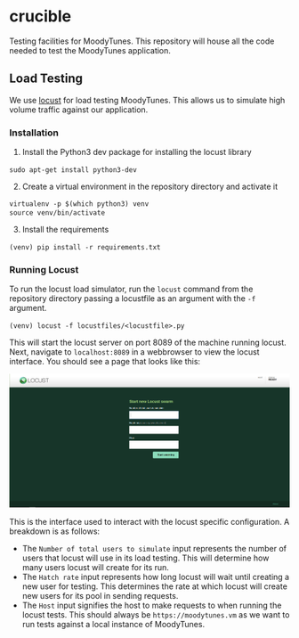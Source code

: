 # crucible
Testing facilities for MoodyTunes. This repository will house all the code needed to test the MoodyTunes
application.

## Load Testing

We use [locust](https://locust.io/) for load testing MoodyTunes. This allows us to simulate high
volume traffic against our application.

### Installation

1. Install the Python3 dev package for installing the locust library

`sudo apt-get install python3-dev`

2. Create a virtual environment in the repository directory and activate it

```shell script
virtualenv -p $(which python3) venv
source venv/bin/activate
```

3. Install the requirements

`(venv) pip install -r requirements.txt`


### Running Locust

To run the locust load simulator, run the `locust` command from the repository directory passing a locustfile as an
argument with the `-f` argument.

`(venv) locust -f locustfiles/<locustfile>.py`

This will start the locust server on port 8089 of the machine running locust. Next, navigate to `localhost:8089` in a
webbrowser to view the locust interface. You should see a page that looks like this:

![Locust Interface](./imgs/locust_interface.png)

This is the interface used to interact with the locust specific configuration. A breakdown is as follows:

- The `Number of total users to simulate` input represents the number of users that locust will use in its load testing.
This will determine how many users locust will create for its run.
- The `Hatch rate` input represents how long locust will wait until creating a new user for testing. This determines
the rate at which locust will create new users for its pool in sending requests.
- The `Host` input signifies the host to make requests to when running the locust tests. This should always be
`https://moodytunes.vm` as we want to run tests against a local instance of MoodyTunes.
